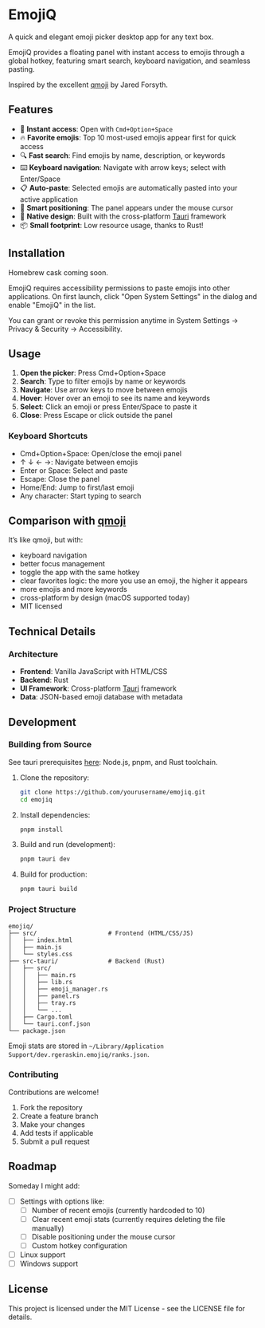 # EmojiQ

A quick and elegant emoji picker desktop app for any text box.

EmojiQ provides a floating panel with instant access to emojis through a global hotkey, featuring smart search, keyboard navigation, and seamless pasting.

Inspired by the excellent [qmoji](https://github.com/jaredly/qmoji) by Jared Forsyth.

## Features

- 🚀 **Instant access**: Open with `Cmd+Option+Space`
- 🔥 **Favorite emojis**: Top 10 most-used emojis appear first for quick access
- 🔍 **Fast search**: Find emojis by name, description, or keywords
- ⌨️ **Keyboard navigation**: Navigate with arrow keys; select with Enter/Space
- 📋 **Auto-paste**: Selected emojis are automatically pasted into your active application
- 🎯 **Smart positioning**: The panel appears under the mouse cursor
- 🎨 **Native design**: Built with the cross-platform [Tauri](https://tauri.app) framework
- 📦 **Small footprint**: Low resource usage, thanks to Rust!

## Installation

Homebrew cask coming soon.

EmojiQ requires accessibility permissions to paste emojis into other applications. On first launch, click "Open System Settings" in the dialog and enable "EmojiQ" in the list.

You can grant or revoke this permission anytime in System Settings → Privacy & Security → Accessibility.

## Usage

1. **Open the picker**: Press Cmd+Option+Space
1. **Search**: Type to filter emojis by name or keywords
1. **Navigate**: Use arrow keys to move between emojis
1. **Hover**: Hover over an emoji to see its name and keywords
1. **Select**: Click an emoji or press Enter/Space to paste it
1. **Close**: Press Escape or click outside the panel

### Keyboard Shortcuts

- Cmd+Option+Space: Open/close the emoji panel
- ↑ ↓ ← →: Navigate between emojis
- Enter or Space: Select and paste
- Escape: Close the panel
- Home/End: Jump to first/last emoji
- Any character: Start typing to search

## Comparison with [qmoji](https://github.com/jaredly/qmoji)

It’s like qmoji, but with:
- keyboard navigation
- better focus management
- toggle the app with the same hotkey
- clear favorites logic: the more you use an emoji, the higher it appears
- more emojis and more keywords
- cross-platform by design (macOS supported today)
- MIT licensed

## Technical Details

### Architecture

- **Frontend**: Vanilla JavaScript with HTML/CSS
- **Backend**: Rust
- **UI Framework**: Cross-platform [Tauri](https://tauri.app) framework
- **Data**: JSON-based emoji database with metadata

## Development

### Building from Source

See tauri prerequisites [here](https://tauri.app/start/prerequisites/): Node.js, pnpm, and Rust toolchain.

1. Clone the repository:
   ```bash
   git clone https://github.com/yourusername/emojiq.git
   cd emojiq
   ```

2. Install dependencies:
   ```bash
   pnpm install
   ```

3. Build and run (development):
   ```bash
   pnpm tauri dev
   ```

4. Build for production:
   ```bash
   pnpm tauri build
   ```

### Project Structure

```
emojiq/
├── src/                    # Frontend (HTML/CSS/JS)
│   ├── index.html
│   ├── main.js
│   └── styles.css
├── src-tauri/              # Backend (Rust)
│   ├── src/
│   │   ├── main.rs
│   │   ├── lib.rs
│   │   ├── emoji_manager.rs
│   │   ├── panel.rs
│   │   ├── tray.rs
│   │   └── ...
│   ├── Cargo.toml
│   └── tauri.conf.json
└── package.json
```

Emoji stats are stored in `~/Library/Application Support/dev.rgeraskin.emojiq/ranks.json`.

### Contributing

Contributions are welcome!

1. Fork the repository
2. Create a feature branch
3. Make your changes
4. Add tests if applicable
5. Submit a pull request

## Roadmap

Someday I might add:

- [ ] Settings with options like:
  - [ ] Number of recent emojis (currently hardcoded to 10)
  - [ ] Clear recent emoji stats (currently requires deleting the file manually)
  - [ ] Disable positioning under the mouse cursor
  - [ ] Custom hotkey configuration
- [ ] Linux support
- [ ] Windows support

## License

This project is licensed under the MIT License - see the LICENSE file for details.
